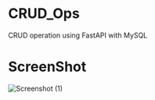 # CRUD_Ops
CRUD operation using FastAPI with MySQL
# ScreenShot
![Screenshot (1)](https://github.com/thangaraj-333/CRUD_Ops/assets/110302438/1ca5c7ae-2023-4861-9364-7fb2bc969876)
